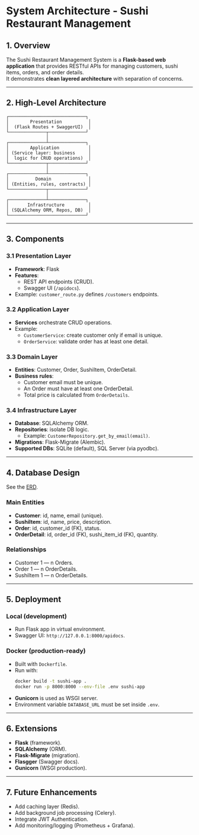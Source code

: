 # System Architecture - Sushi Restaurant Management

## 1. Overview
The Sushi Restaurant Management System is a **Flask-based web application** that provides RESTful APIs for managing customers, sushi items, orders, and order details.  
It demonstrates **clean layered architecture** with separation of concerns.

---

## 2. High-Level Architecture

```text
┌─────────────────────────────┐
│        Presentation          │
│  (Flask Routes + SwaggerUI)  │
└──────────────┬──────────────┘
               │
┌──────────────┴──────────────┐
│        Application           │
│ (Service layer: business     │
│  logic for CRUD operations)  │
└──────────────┬──────────────┘
               │
┌──────────────┴──────────────┐
│          Domain              │
│ (Entities, rules, contracts) │
└──────────────┬──────────────┘
               │
┌──────────────┴──────────────┐
│       Infrastructure         │
│ (SQLAlchemy ORM, Repos, DB)  │
└─────────────────────────────┘
```

---

## 3. Components

### 3.1 Presentation Layer
- **Framework**: Flask  
- **Features**:  
  - REST API endpoints (CRUD).  
  - Swagger UI (`/apidocs`).  
- Example: `customer_route.py` defines `/customers` endpoints.

### 3.2 Application Layer
- **Services** orchestrate CRUD operations.  
- Example:  
  - `CustomerService`: create customer only if email is unique.  
  - `OrderService`: validate order has at least one detail.

### 3.3 Domain Layer
- **Entities**: Customer, Order, SushiItem, OrderDetail.  
- **Business rules**:  
  - Customer email must be unique.  
  - An Order must have at least one OrderDetail.  
  - Total price is calculated from `OrderDetails`.  

### 3.4 Infrastructure Layer
- **Database**: SQLAlchemy ORM.  
- **Repositories**: isolate DB logic.  
  - Example: `CustomerRepository.get_by_email(email)`.  
- **Migrations**: Flask-Migrate (Alembic).  
- **Supported DBs**: SQLite (default), SQL Server (via pyodbc).  

---

## 4. Database Design

See the [ERD](ERD_SushiRestaurant.png).  

### Main Entities
- **Customer**: id, name, email (unique).  
- **SushiItem**: id, name, price, description.  
- **Order**: id, customer_id (FK), status.  
- **OrderDetail**: id, order_id (FK), sushi_item_id (FK), quantity.  

### Relationships
- Customer 1 — n Orders.  
- Order 1 — n OrderDetails.  
- SushiItem 1 — n OrderDetails.  

---

## 5. Deployment

### Local (development)
- Run Flask app in virtual environment.  
- Swagger UI: `http://127.0.0.1:8000/apidocs`.  

### Docker (production-ready)
- Built with `Dockerfile`.  
- Run with:  
  ```bash
  docker build -t sushi-app .
  docker run -p 8000:8000 --env-file .env sushi-app
  ```  
- **Gunicorn** is used as WSGI server.  
- Environment variable `DATABASE_URL` must be set inside `.env`.  

---

## 6. Extensions
- **Flask** (framework).  
- **SQLAlchemy** (ORM).  
- **Flask-Migrate** (migration).  
- **Flasgger** (Swagger docs).  
- **Gunicorn** (WSGI production).  

---

## 7. Future Enhancements
- Add caching layer (Redis).  
- Add background job processing (Celery).  
- Integrate JWT Authentication.  
- Add monitoring/logging (Prometheus + Grafana).  

